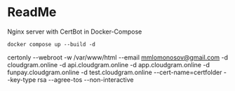 # ReadMe

Nginx server with CertBot in Docker-Compose 

```
docker compose up --build -d
```

certonly --webroot -w /var/www/html --email mmlomonosov@gmail.com -d cloudgram.online -d api.cloudgram.online -d app.cloudgram.online -d funpay.cloudgram.online -d test.cloudgram.online --cert-name=certfolder --key-type rsa --agree-tos --non-interactive